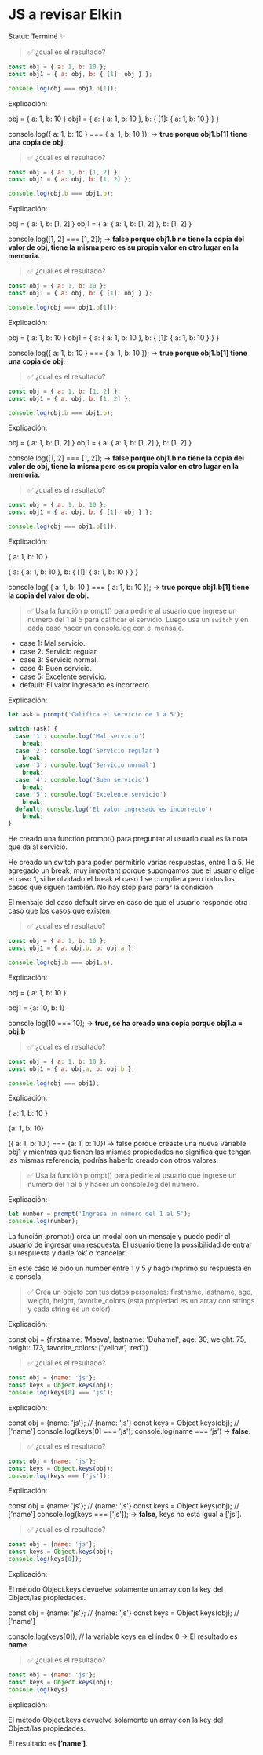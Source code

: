 # JS a revisar Elkin

Statut: Terminé ✨

> ✅ ¿cuál es el resultado?
> 

```jsx
const obj = { a: 1, b: 10 };
const obj1 = { a: obj, b: { [1]: obj } };

console.log(obj === obj1.b[1]);
```

Explicación:

obj = { a: 1, b: 10 }
obj1 = { a: { a: 1, b: 10 }, b: { [1]: { a: 1, b: 10 } } }

console.log({ a: 1, b: 10 } === { a: 1, b: 10 }); → **true porque obj1.b[1] tiene una copia de obj.**

> ✅ ¿cuál es el resultado?
> 

```jsx
const obj = { a: 1, b: [1, 2] };
const obj1 = { a: obj, b: [1, 2] };

console.log(obj.b === obj1.b);
```

Explicación:

obj = { a: 1, b: [1, 2] }
obj1 = { a: { a: 1, b: [1, 2] }, b: [1, 2] }

console.log([1, 2] === [1, 2]); → **false porque obj1.b no tiene la copia del valor de obj, tiene la misma pero es su propia valor en otro lugar en la memoria.**

> ✅ ¿cuál es el resultado?
> 

```jsx
const obj = { a: 1, b: 10 };
const obj1 = { a: obj, b: { [1]: obj } };

console.log(obj === obj1.b[1]);
```

Explicación:

obj = { a: 1, b: 10 }
obj1 = { a: { a: 1, b: 10 }, b: { [1]: { a: 1, b: 10 } } }

console.log({ a: 1, b: 10 } === { a: 1, b: 10 }); → **true porque obj1.b[1] tiene una copia de obj.**

> ✅ ¿cuál es el resultado?
> 

```jsx
const obj = { a: 1, b: [1, 2] };
const obj1 = { a: obj, b: [1, 2] };

console.log(obj.b === obj1.b);
```

Explicación:

obj = { a: 1, b: [1, 2] }
obj1 = { a: { a: 1, b: [1, 2] }, b: [1, 2] }

console.log([1, 2] === [1, 2]); → **false porque obj1.b no tiene la copia del valor de obj, tiene la misma pero es su propia valor en otro lugar en la memoria.**

> ✅ ¿cuál es el resultado?
> 

```jsx
const obj = { a: 1, b: 10 };
const obj1 = { a: obj, b: { [1]: obj } };

console.log(obj === obj1.b[1]);
```

Explicación:

{ a: 1, b: 10 }

{ a: { a: 1, b: 10 }, b: { [1]: { a: 1, b: 10 } } }

console.log( { a: 1, b: 10 }  === { a: 1, b: 10 }); → **true porque obj1.b[1] tiene la copia del valor de obj.**

> ✅ Usa la función prompt() para pedirle al usuario que ingrese un número del 1 al 5 para calificar el servicio. Luego usa un `switch` y en cada caso hacer un console.log con el mensaje.
> 
- case 1: Mal servicio.
- case 2: Servicio regular.
- case 3: Servicio normal.
- case 4: Buen servicio.
- case 5: Excelente servicio.
- default: El valor ingresado es incorrecto.

Explicación:

```jsx
let ask = prompt('Califica el servicio de 1 a 5');

switch (ask) {
  case '1': console.log('Mal servicio')
    break;
  case '2': console.log('Servicio regular')
    break;
  case '3': console.log('Servicio normal')
    break;
  case '4': console.log('Buen servicio')
    break;
  case '5': console.log('Excelente servicio')
    break;
  default: console.log('El valor ingresado es incorrecto')
    break;
}
```

He creado una function prompt() para preguntar al usuario cual es la nota que da al servicio. 

He creado un switch para poder permitirlo varias respuestas, entre 1 a 5. 
He agregado un break, muy important porque supongamos que el usuario elige el caso 1, si he olvidado el break el caso 1 se cumpliera pero todos los casos que siguen también. No hay stop para parar la condición. 

El mensaje del caso default sirve en caso de que el usuario responde otra caso que los casos que existen. 

> ✅ ¿cuál es el resultado?
> 

```jsx
const obj = { a: 1, b: 10 };
const obj1 = { a: obj.b, b: obj.a };

console.log(obj.b === obj1.a);
```

Explicación:

obj = { a: 1, b: 10 }

obj1 = {a: 10, b: 1}

console.log(10 === 10); → **true, se ha creado una copia porque obj1.a = obj.b**

> ✅ ¿cuál es el resultado?
> 

```jsx
const obj = { a: 1, b: 10 };
const obj1 = { a: obj.a, b: obj.b };

console.log(obj === obj1);
```

Explicación:

{ a: 1, b: 10 }

{a: 1, b: 10}

({ a: 1, b: 10 } === {a: 1, b: 10}) → false porque creaste una nueva variable obj1 y mientras que tienen las mismas propiedades no significa que tengan las mismas referencia, podrías haberlo creado con otros valores. 

> ✅ Usa la función prompt() para pedirle al usuario que ingrese un número del 1 al 5 y hacer un console.log del número.
> 

Explicación:

```jsx
let number = prompt('Ingresa un número del 1 al 5');
console.log(number);
```

La función .prompt() crea un modal con un mensaje y puedo pedir al usuario de ingresar una respuesta. El usuario tiene la possibilidad de entrar su respuesta y darle ‘ok’ o ‘cancelar’. 

En este caso le pido un number entre 1 y 5 y hago imprimo su respuesta en la consola.

> ✅ Crea un objeto con tus datos personales: firstname, lastname, age, weight, height, favorite_colors (esta propiedad es un array con strings y cada string es un color).
> 

Explicación:

const obj = {firstname: 'Maeva', lastname: 'Duhamel', age: 30, weight: 75, height: 173, favorite_colors: [’yellow’, ‘red’]}

> ✅ ¿cuál es el resultado?
> 

```jsx
const obj = {name: 'js'};
const keys = Object.keys(obj);
console.log(keys[0] === 'js');
```

Explicación:

const obj = {name: 'js'};  // {name: 'js'}
const keys = Object.keys(obj);  // ['name']
console.log(keys[0] === 'js');  console.log(name === ‘js’) → **false**.

> ✅ ¿cuál es el resultado?
> 

```jsx
const obj = {name: 'js'};
const keys = Object.keys(obj);
console.log(keys === ['js']);
```

Explicación:

const obj = {name: 'js'};   // {name: 'js'}
const keys = Object.keys(obj);  // ['name']
console.log(keys === ['js']); → **false**, keys no esta igual a ['js'].

> ✅ ¿cuál es el resultado?
> 

```jsx
const obj = {name: 'js'};
const keys = Object.keys(obj);
console.log(keys[0]);
```

Explicación:

El método Object.keys devuelve solamente un array con la key del Object/las propiedades. 

const obj = {name: 'js'};  // {name: 'js'}
const keys = Object.keys(obj);  // ['name']

console.log(keys[0]); // la variable keys en el index 0 → El resultado es **name**

> ✅ ¿cuál es el resultado?
> 

```jsx
const obj = {name: 'js'};
const keys = Object.keys(obj);
console.log(keys)
```

Explicación:

El método Object.keys devuelve solamente un array con la key del Object/las propiedades. 

El resultado es **[’name’]**.